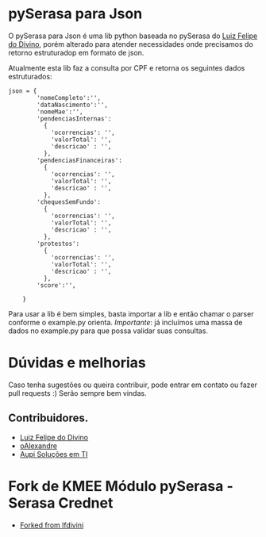# pySerasa para Json

O pySerasa para Json é uma lib python baseada no pySerasa do [Luiz Felipe do Divino](https://github.com/lfdivino), porém alterado para atender necessidades onde precisamos do retorno estruturadop em formato de json.

Atualmente esta lib faz a consulta por CPF e retorna os seguintes dados estruturados:

```
json = {
        'nomeCompleto':'',
        'dataNascimento':'',
        'nomeMae':'',
        'pendenciasInternas':
          {
            'ocorrencias': '',
            'valorTotal': '',
            'descricao' : '',
          },
        'pendenciasFinanceiras':
          {
            'ocorrencias': '',
            'valorTotal': '',
            'descricao' : '',
          },
        'chequesSemFundo':
          {
            'ocorrencias': '',
            'valorTotal': '',
            'descricao' : '',
          },
        'protestos':
          {
            'ocorrencias': '',
            'valorTotal': '',
            'descricao' : '',
          },
        'score':'',

    }
```

Para usar a lib é bem simples, basta importar a lib e então chamar o parser conforme o example.py orienta. 
*Importante*: já incluímos uma massa de dados no example.py para que possa validar suas consultas.


# Dúvidas e melhorias
Caso tenha sugestões ou queira contribuir, pode entrar em contato ou fazer pull requests :) Serão sempre bem vindas.


Contribuidores.
---
- [Luiz Felipe do Divino](https://github.com/lfdivino)
- [oAlexandre](https://github.com/oalexandre)
- [Aupi Soluções em TI](https://www.aupi.com.br)

# Fork de KMEE Módulo pySerasa - Serasa Crednet
- [Forked from lfdivini](https://github.com/lfdivino)

